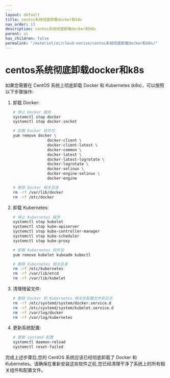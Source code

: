 ```yaml
---
---
layout: default
title: centos系统彻底卸载docker和k8s
nav_order: 13
description: centos系统彻底卸载docker和k8s
parent: ai
has_children: false
permalink: "/materiel/ai/cloud-native/centos系统彻底卸载docker和k8s/"
---
```


# centos系统彻底卸载docker和k8s

如果您需要在 CentOS 系统上彻底卸载 Docker 和 Kubernetes (k8s)，可以按照以下步骤操作:

1. 卸载 Docker:

   ```bash
   # 停止 Docker 服务
   systemctl stop docker
   systemctl stop docker.socket

   # 卸载 Docker 软件包
   yum remove docker \
                  docker-client \
                  docker-client-latest \
                  docker-common \
                  docker-latest \
                  docker-latest-logrotate \
                  docker-logrotate \
                  docker-selinux \
                  docker-engine-selinux \
                  docker-engine

   # 删除 Docker 相关目录
   rm -rf /var/lib/docker
   rm -rf /etc/docker
   ```

2. 卸载 Kubernetes:

   ```bash
   # 停止 Kubernetes 服务
   systemctl stop kubelet
   systemctl stop kube-apiserver
   systemctl stop kube-controller-manager
   systemctl stop kube-scheduler
   systemctl stop kube-proxy

   # 卸载 Kubernetes 软件包
   yum remove kubelet kubeadm kubectl

   # 删除 Kubernetes 相关目录
   rm -rf /etc/kubernetes
   rm -rf /var/lib/etcd
   rm -rf /var/lib/kubelet
   ```

3. 清理残留文件:

   ```bash
   # 删除 Docker 和 Kubernetes 相关的配置文件和日志
   rm -rf /etc/systemd/system/docker.service.d
   rm -rf /etc/systemd/system/kubelet.service.d
   rm -rf /var/log/docker
   rm -rf /var/log/kubernetes
   ```

4. 更新系统配置:

   ```bash
   # 更新 systemd 配置
   systemctl daemon-reload
   systemctl reset-failed
   ```

完成上述步骤后,您的 CentOS 系统应该已经彻底卸载了 Docker 和 Kubernetes。请确保在重新安装这些软件之前,您已经清理干净了系统上的所有相关组件和配置文件。
